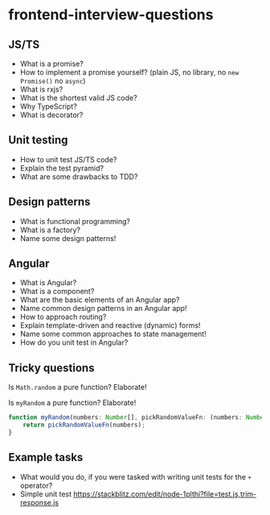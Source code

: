 # frontend-interview-questions

## JS/TS

- What is a promise?
- How to implement a promise yourself? (plain JS, no library, no `new Promise()` no `async`)
- What is rxjs?
- What is the shortest valid JS code?
- Why TypeScript?
- What is decorator?

## Unit testing

- How to unit test JS/TS code?
- Explain the test pyramid?
- What are some drawbacks to TDD?

## Design patterns

- What is functional programming?
- What is a factory? 
- Name some design patterns!

## Angular

- What is Angular?
- What is a component?
- What are the basic elements of an Angular app?
- Name common design patterns in an Angular app!
- How to approach routing?
- Explain template-driven and reactive (dynamic) forms!
- Name some common approaches to state management!
- How do you unit test in Angular?

## Tricky questions

Is `Math.random` a pure function? Elaborate!

Is `myRandom` a pure function? Elaborate!

```ts
function myRandom(numbers: Number[], pickRandomValueFn: (numbers: Number[]) => Number): Number {
    return pickRandomValueFn(numbers);
}
```

## Example tasks

- What would you do, if you were tasked with writing unit tests for the `+` operator?
- Simple unit test https://stackblitz.com/edit/node-1plthi?file=test.js,trim-response.js
